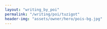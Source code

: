 ```yaml
---
layout: "writing_by_poi"
permalink: "/writing/poi/tuzigot"
header-img: "assets/owner/hero/pois-bg.jpg"
---
```

